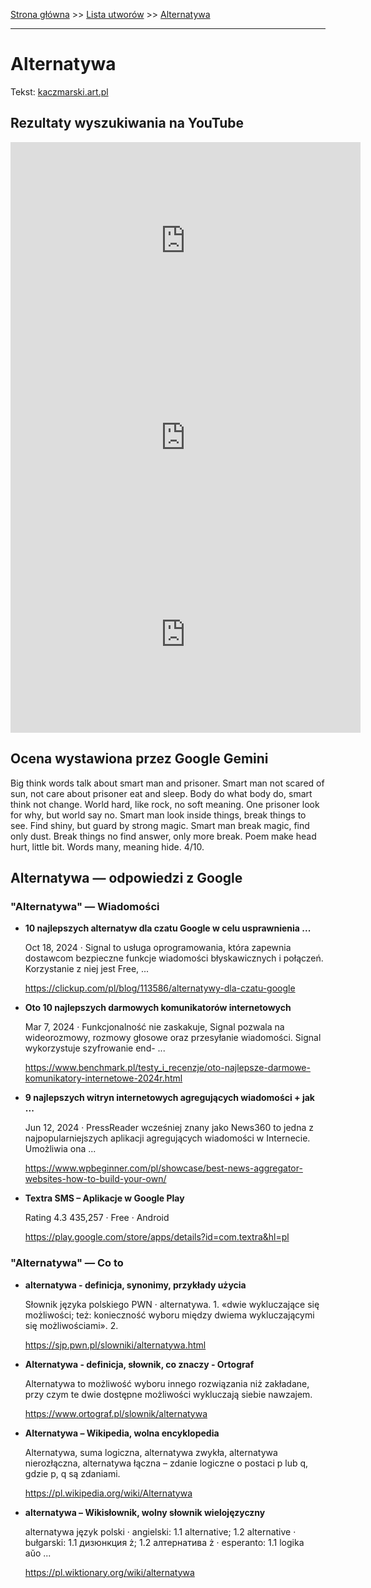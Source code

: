 [Strona główna](../index.md) >> [Lista utworów](../list.md) >> [Alternatywa](11.md)

---

# Alternatywa

Tekst: [kaczmarski.art.pl](https://www.kaczmarski.art.pl/tworczosc/wiersze/alternatywa/)

## Rezultaty wyszukiwania na YouTube

<iframe width="560" height="315" src="https://www.youtube.com/embed/vYrYrYkebqE?si=IdontcarewhotheIRSsendsImnotpayingtaxes" title="YouTube video player" frameborder="0" allow="accelerometer; autoplay; clipboard-write; encrypted-media; gyroscope; picture-in-picture; web-share" referrerpolicy="strict-origin-when-cross-origin" allowfullscreen></iframe>

<iframe width="560" height="315" src="https://www.youtube.com/embed/dfOOLTnHJQQ?si=IdontcarewhotheIRSsendsImnotpayingtaxes" title="YouTube video player" frameborder="0" allow="accelerometer; autoplay; clipboard-write; encrypted-media; gyroscope; picture-in-picture; web-share" referrerpolicy="strict-origin-when-cross-origin" allowfullscreen></iframe>

<iframe width="560" height="315" src="https://www.youtube.com/embed/kcxEu2IVT0c?si=IdontcarewhotheIRSsendsImnotpayingtaxes" title="YouTube video player" frameborder="0" allow="accelerometer; autoplay; clipboard-write; encrypted-media; gyroscope; picture-in-picture; web-share" referrerpolicy="strict-origin-when-cross-origin" allowfullscreen></iframe>

## Ocena wystawiona przez Google Gemini

Big think words talk about smart man and prisoner. Smart man not scared of sun, not care about prisoner eat and sleep. Body do what body do, smart think not change. World hard, like rock, no soft meaning. One prisoner look for why, but world say no. Smart man look inside things, break things to see. Find shiny, but guard by strong magic. Smart man break magic, find only dust. Break things no find answer, only more break. Poem make head hurt, little bit. Words many, meaning hide. 4/10.


## Alternatywa — odpowiedzi z Google

### "Alternatywa" — Wiadomości

- **10 najlepszych alternatyw dla czatu Google w celu usprawnienia ...**

    Oct 18, 2024  ·  Signal to usługa oprogramowania, która zapewnia dostawcom bezpieczne funkcje wiadomości błyskawicznych i połączeń. Korzystanie z niej jest Free, ... 

   <https://clickup.com/pl/blog/113586/alternatywy-dla-czatu-google>
- **Oto 10 najlepszych darmowych komunikatorów internetowych**

    Mar 7, 2024  ·  Funkcjonalność nie zaskakuje, Signal pozwala na wideorozmowy, rozmowy głosowe oraz przesyłanie wiadomości. Signal wykorzystuje szyfrowanie end- ... 

   <https://www.benchmark.pl/testy_i_recenzje/oto-najlepsze-darmowe-komunikatory-internetowe-2024r.html>
- **9 najlepszych witryn internetowych agregujących wiadomości + jak ...**

    Jun 12, 2024  ·  PressReader wcześniej znany jako News360 to jedna z najpopularniejszych aplikacji agregujących wiadomości w Internecie. Umożliwia ona ... 

   <https://www.wpbeginner.com/pl/showcase/best-news-aggregator-websites-how-to-build-your-own/>
- **Textra SMS – Aplikacje w Google Play**

    Rating   4.3  435,257    ·  Free    ·  Android 

   <https://play.google.com/store/apps/details?id=com.textra&hl=pl>

### "Alternatywa" — Co to

- **alternatywa - definicja, synonimy, przykłady użycia**

    Słownik języka polskiego PWN · alternatywa. 1. «dwie wykluczające się możliwości; też: konieczność wyboru między dwiema wykluczającymi się możliwościami». 2. 

   <https://sjp.pwn.pl/slowniki/alternatywa.html>
- **Alternatywa - definicja, słownik, co znaczy - Ortograf**

    Alternatywa to możliwość wyboru innego rozwiązania niż zakładane, przy czym te dwie dostępne możliwości wykluczają siebie nawzajem. 

   <https://www.ortograf.pl/slownik/alternatywa>
- **Alternatywa – Wikipedia, wolna encyklopedia**

    Alternatywa, suma logiczna, alternatywa zwykła, alternatywa nierozłączna, alternatywa łączna – zdanie logiczne o postaci p lub q, gdzie p, q są zdaniami. 

   <https://pl.wikipedia.org/wiki/Alternatywa>
- **alternatywa – Wikisłownik, wolny słownik wielojęzyczny**

    alternatywa język polski  · angielski: 1.1 alternative; 1.2 alternative · bułgarski: 1.1 дизюнкция ż; 1.2 алтернатива ż · esperanto: 1.1 logika aŭo ... 

   <https://pl.wiktionary.org/wiki/alternatywa>

